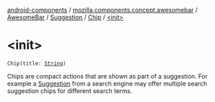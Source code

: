 [android-components](../../../../index.md) / [mozilla.components.concept.awesomebar](../../../index.md) / [AwesomeBar](../../index.md) / [Suggestion](../index.md) / [Chip](index.md) / [&lt;init&gt;](./-init-.md)

# &lt;init&gt;

`Chip(title: `[`String`](https://kotlinlang.org/api/latest/jvm/stdlib/kotlin/-string/index.html)`)`

Chips are compact actions that are shown as part of a suggestion. For example a [Suggestion](../index.md) from a search
engine may offer multiple search suggestion chips for different search terms.

